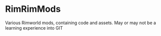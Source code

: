 # RimRimMods
Various Rimworld mods, containing code and assets. May or may not be a learning experience into GIT
